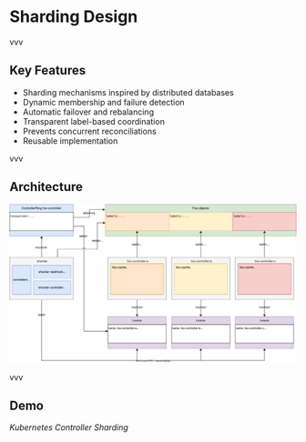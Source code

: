 # Sharding Design

vvv

## Key Features

- Sharding mechanisms inspired by distributed databases
- Dynamic membership and failure detection
- Automatic failover and rebalancing
- Transparent label-based coordination
- Prevents concurrent reconciliations
- Reusable implementation

vvv

## Architecture

![Sharding Architecture](../assets/architecture.svg)

vvv

## Demo

<em>Kubernetes Controller Sharding</em>
